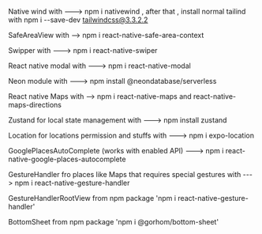 Native wind with ---> npm i nativewind , after that , install normal tailind with
npm i --save-dev tailwindcss@3.3.2.2

SafeAreaView with --> npm i react-native-safe-area-context

Swipper with ---> npm i react-native-swiper

React native modal with ---> npm i react-native-modal

Neon module with ---> npm install @neondatabase/serverless

React native Maps with --> npm i react-native-maps and react-native-maps-directions

Zustand for local state management with ---> npm install zustand

Location for locations permission and stuffs with ---> npm i expo-location

GooglePlacesAutoComplete (works with enabled API) ---> npm i react-native-google-places-autocomplete

GestureHandler fro places like Maps that requires special gestures with ---> npm i react-native-gesture-handler

GestureHandlerRootView from npm package 'npm i react-native-gesture-handler'

BottomSheet from npm package 'npm i @gorhom/bottom-sheet'
